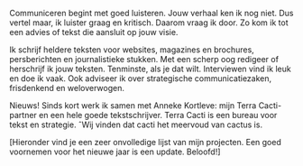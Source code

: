 Communiceren begint met goed luisteren. Jouw verhaal ken ik nog niet. Dus vertel maar, ik luister graag en kritisch. Daarom vraag ik door. Zo kom ik tot een advies of tekst die aansluit op jouw visie.  

Ik schrijf heldere teksten voor websites, magazines en brochures, persberichten en journalistieke stukken. Met een scherp oog redigeer of herschrijf ik jouw teksten. Tenminste, als je dat wilt. 
Interviewen vind ik leuk en doe ik vaak. Ook adviseer ik over strategische communicatiezaken, frisdenkend en weloverwogen.  

Nieuws!
Sinds kort werk ik samen met Anneke Kortleve: mijn Terra Cacti-partner en een hele goede tekstschrijver. Terra Cacti is een bureau voor tekst en strategie.
ˆWij vinden dat cacti het meervoud van cactus is. 

[Hieronder vind je een zeer onvolledige lijst van mijn projecten. Een goed voornemen voor het nieuwe jaar is een update. Beloofd!] 
